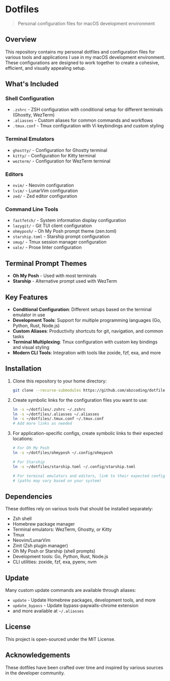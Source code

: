 # Dotfiles

> Personal configuration files for macOS development environment

## Overview

This repository contains my personal dotfiles and configuration files for various tools and applications I use in my macOS development environment. These configurations are designed to work together to create a cohesive, efficient, and visually appealing setup.

## What's Included

### Shell Configuration
- `.zshrc` - ZSH configuration with conditional setup for different terminals (Ghostty, WezTerm)
- `.aliasses` - Custom aliases for common commands and workflows
- `.tmux.conf` - Tmux configuration with Vi keybindings and custom styling

### Terminal Emulators
- `ghostty/` - Configuration for Ghostty terminal
- `kitty/` - Configuration for Kitty terminal
- `wezterm/` - Configuration for WezTerm terminal

### Editors
- `nvim/` - Neovim configuration
- `lvim/` - LunarVim configuration
- `zed/` - Zed editor configuration

### Command Line Tools
- `fastfetch/` - System information display configuration
- `lazygit/` - Git TUI client configuration
- `ohmyposh/` - Oh My Posh prompt theme (zen.toml)
- `starship.toml` - Starship prompt configuration
- `smug/` - Tmux session manager configuration
- `vale/` - Prose linter configuration

## Terminal Prompt Themes
- **Oh My Posh** - Used with most terminals
- **Starship** - Alternative prompt used with WezTerm

## Key Features

- **Conditional Configuration**: Different setups based on the terminal emulator in use
- **Development Tools**: Support for multiple programming languages (Go, Python, Rust, Node.js)
- **Custom Aliases**: Productivity shortcuts for git, navigation, and common tasks
- **Terminal Multiplexing**: Tmux configuration with custom key bindings and visual styling
- **Modern CLI Tools**: Integration with tools like zoxide, fzf, exa, and more

## Installation

1. Clone this repository to your home directory:
   ```bash
   git clone --recurse-submodules https://github.com/abzcoding/dotfiles.git ~/dotfiles
   ```

2. Create symbolic links for the configuration files you want to use:
   ```bash
   ln -s ~/dotfiles/.zshrc ~/.zshrc
   ln -s ~/dotfiles/.aliasses ~/.aliasses
   ln -s ~/dotfiles/.tmux.conf ~/.tmux.conf
   # Add more links as needed
   ```

3. For application-specific configs, create symbolic links to their expected locations:
   ```bash
   # For Oh My Posh
   ln -s ~/dotfiles/ohmyposh ~/.config/ohmyposh
   
   # For Starship
   ln -s ~/dotfiles/starship.toml ~/.config/starship.toml
   
   # For terminal emulators and editors, link to their expected config locations
   # (paths may vary based on your system)
   ```

## Dependencies

These dotfiles rely on various tools that should be installed separately:

- Zsh shell
- Homebrew package manager
- Terminal emulators: WezTerm, Ghostty, or Kitty
- Tmux
- Neovim/LunarVim
- Zinit (Zsh plugin manager)
- Oh My Posh or Starship (shell prompts)
- Development tools: Go, Python, Rust, Node.js
- CLI utilities: zoxide, fzf, exa, pyenv, nvm

## Update

Many custom update commands are available through aliases:

- `update` - Update Homebrew packages, development tools, and more
- `update_bypass` - Update bypass-paywalls-chrome extension
- and more available at `~/.aliasses`

## License

This project is open-sourced under the MIT License.

## Acknowledgements

These dotfiles have been crafted over time and inspired by various sources in the developer community.

